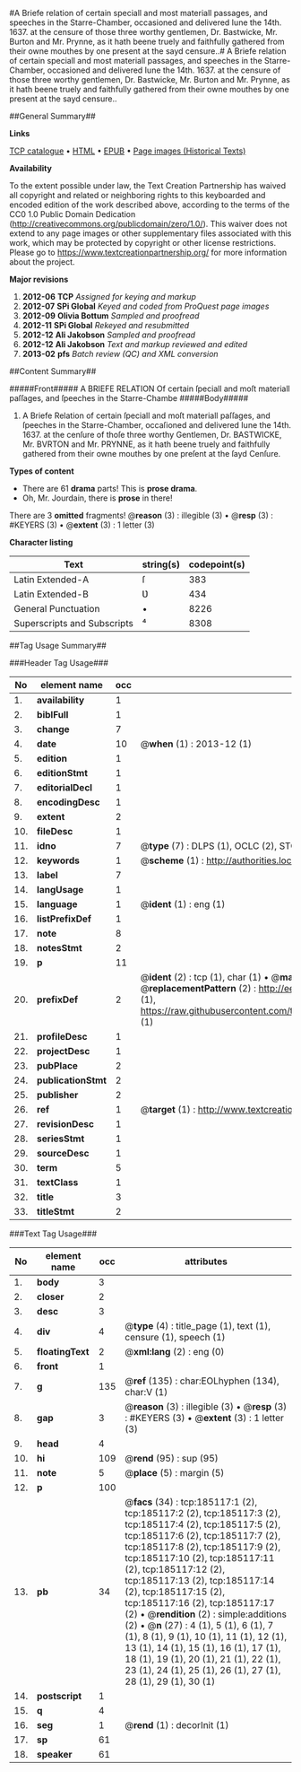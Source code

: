 #A Briefe relation of certain speciall and most materiall passages, and speeches in the Starre-Chamber, occasioned and delivered Iune the 14th. 1637. at the censure of those three worthy gentlemen, Dr. Bastwicke, Mr. Burton and Mr. Prynne, as it hath beene truely and faithfully gathered from their owne mouthes by one present at the sayd censure..#
A Briefe relation of certain speciall and most materiall passages, and speeches in the Starre-Chamber, occasioned and delivered Iune the 14th. 1637. at the censure of those three worthy gentlemen, Dr. Bastwicke, Mr. Burton and Mr. Prynne, as it hath beene truely and faithfully gathered from their owne mouthes by one present at the sayd censure..

##General Summary##

**Links**

[TCP catalogue](http://www.ota.ox.ac.uk/tcp/)  • 
[HTML](http://tei.it.ox.ac.uk/tcp/Texts-HTML/free/B08/B08236.html)  • 
[EPUB](http://tei.it.ox.ac.uk/tcp/Texts-EPUB/free/B08/B08236.epub) • 
[Page images (Historical Texts)](https://historicaltexts.jisc.ac.uk/eebo-82474491e)

**Availability**

To the extent possible under law, the Text Creation Partnership has waived all copyright and related or neighboring rights to this keyboarded and encoded edition of the work described above, according to the terms of the CC0 1.0 Public Domain Dedication (http://creativecommons.org/publicdomain/zero/1.0/). This waiver does not extend to any page images or other supplementary files associated with this work, which may be protected by copyright or other license restrictions. Please go to https://www.textcreationpartnership.org/ for more information about the project.

**Major revisions**

1. __2012-06__ __TCP__ *Assigned for keying and markup*
1. __2012-07__ __SPi Global__ *Keyed and coded from ProQuest page images*
1. __2012-09__ __Olivia Bottum__ *Sampled and proofread*
1. __2012-11__ __SPi Global__ *Rekeyed and resubmitted*
1. __2012-12__ __Ali Jakobson__ *Sampled and proofread*
1. __2012-12__ __Ali Jakobson__ *Text and markup reviewed and edited*
1. __2013-02__ __pfs__ *Batch review (QC) and XML conversion*

##Content Summary##

#####Front#####
A BRIEFE RELATION Of certain ſpeciall and moſt materiall paſſages, and ſpeeches in the Starre-Chambe
#####Body#####

1. A Briefe Relation of certain ſpeciall and moſt materiall paſſages, and ſpeeches in the Starre-Chamber, occaſioned and delivered Iune the 14th. 1637. at the cenſure of thoſe three worthy Gentlemen, Dr. BASTWICKE, Mr. BVRTON and Mr. PRYNNE, as it hath beene truely and faithfully gathered from their owne mouthes by one preſent at the ſayd Cenſure.

**Types of content**

  * There are 61 **drama** parts! This is **prose drama**.
  * Oh, Mr. Jourdain, there is **prose** in there!

There are 3 **omitted** fragments! 
 @__reason__ (3) : illegible (3)  •  @__resp__ (3) : #KEYERS (3)  •  @__extent__ (3) : 1 letter (3)

**Character listing**


|Text|string(s)|codepoint(s)|
|---|---|---|
|Latin Extended-A|ſ|383|
|Latin Extended-B|Ʋ|434|
|General Punctuation|•|8226|
|Superscripts             and Subscripts|⁴|8308|

##Tag Usage Summary##

###Header Tag Usage###

|No|element name|occ|attributes|
|---|---|---|---|
|1.|__availability__|1||
|2.|__biblFull__|1||
|3.|__change__|7||
|4.|__date__|10| @__when__ (1) : 2013-12 (1)|
|5.|__edition__|1||
|6.|__editionStmt__|1||
|7.|__editorialDecl__|1||
|8.|__encodingDesc__|1||
|9.|__extent__|2||
|10.|__fileDesc__|1||
|11.|__idno__|7| @__type__ (7) : DLPS (1), OCLC (2), STC (2), EEBO-CITATION (1), VID (1)|
|12.|__keywords__|1| @__scheme__ (1) : http://authorities.loc.gov/ (1)|
|13.|__label__|7||
|14.|__langUsage__|1||
|15.|__language__|1| @__ident__ (1) : eng (1)|
|16.|__listPrefixDef__|1||
|17.|__note__|8||
|18.|__notesStmt__|2||
|19.|__p__|11||
|20.|__prefixDef__|2| @__ident__ (2) : tcp (1), char (1)  •  @__matchPattern__ (2) : ([0-9\-]+):([0-9IVX]+) (1), (.+) (1)  •  @__replacementPattern__ (2) : http://eebo.chadwyck.com/downloadtiff?vid=$1&page=$2 (1), https://raw.githubusercontent.com/textcreationpartnership/Texts/master/tcpchars.xml#$1 (1)|
|21.|__profileDesc__|1||
|22.|__projectDesc__|1||
|23.|__pubPlace__|2||
|24.|__publicationStmt__|2||
|25.|__publisher__|2||
|26.|__ref__|1| @__target__ (1) : http://www.textcreationpartnership.org/docs/. (1)|
|27.|__revisionDesc__|1||
|28.|__seriesStmt__|1||
|29.|__sourceDesc__|1||
|30.|__term__|5||
|31.|__textClass__|1||
|32.|__title__|3||
|33.|__titleStmt__|2||


###Text Tag Usage###

|No|element name|occ|attributes|
|---|---|---|---|
|1.|__body__|3||
|2.|__closer__|2||
|3.|__desc__|3||
|4.|__div__|4| @__type__ (4) : title_page (1), text (1), censure (1), speech (1)|
|5.|__floatingText__|2| @__xml:lang__ (2) : eng (0)|
|6.|__front__|1||
|7.|__g__|135| @__ref__ (135) : char:EOLhyphen (134), char:V (1)|
|8.|__gap__|3| @__reason__ (3) : illegible (3)  •  @__resp__ (3) : #KEYERS (3)  •  @__extent__ (3) : 1 letter (3)|
|9.|__head__|4||
|10.|__hi__|109| @__rend__ (95) : sup (95)|
|11.|__note__|5| @__place__ (5) : margin (5)|
|12.|__p__|100||
|13.|__pb__|34| @__facs__ (34) : tcp:185117:1 (2), tcp:185117:2 (2), tcp:185117:3 (2), tcp:185117:4 (2), tcp:185117:5 (2), tcp:185117:6 (2), tcp:185117:7 (2), tcp:185117:8 (2), tcp:185117:9 (2), tcp:185117:10 (2), tcp:185117:11 (2), tcp:185117:12 (2), tcp:185117:13 (2), tcp:185117:14 (2), tcp:185117:15 (2), tcp:185117:16 (2), tcp:185117:17 (2)  •  @__rendition__ (2) : simple:additions (2)  •  @__n__ (27) : 4 (1), 5 (1), 6 (1), 7 (1), 8 (1), 9 (1), 10 (1), 11 (1), 12 (1), 13 (1), 14 (1), 15 (1), 16 (1), 17 (1), 18 (1), 19 (1), 20 (1), 21 (1), 22 (1), 23 (1), 24 (1), 25 (1), 26 (1), 27 (1), 28 (1), 29 (1), 30 (1)|
|14.|__postscript__|1||
|15.|__q__|4||
|16.|__seg__|1| @__rend__ (1) : decorInit (1)|
|17.|__sp__|61||
|18.|__speaker__|61||
